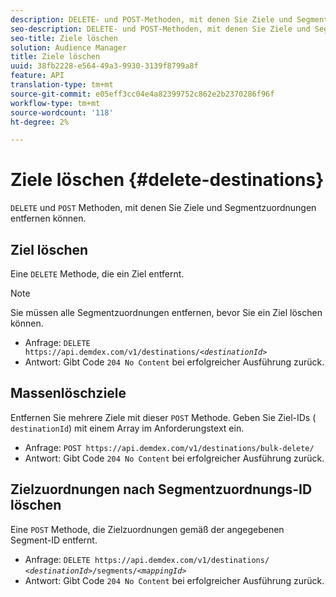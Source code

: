 ```yaml
---
description: DELETE- und POST-Methoden, mit denen Sie Ziele und Segmentzuordnungen entfernen können.
seo-description: DELETE- und POST-Methoden, mit denen Sie Ziele und Segmentzuordnungen entfernen können.
seo-title: Ziele löschen
solution: Audience Manager
title: Ziele löschen
uuid: 38fb2228-e564-49a3-9930-3139f8799a8f
feature: API
translation-type: tm+mt
source-git-commit: e05eff3cc04e4a82399752c862e2b2370286f96f
workflow-type: tm+mt
source-wordcount: '118'
ht-degree: 2%

---
```



# Ziele löschen {#delete-destinations}

`DELETE` und `POST` Methoden, mit denen Sie Ziele und Segmentzuordnungen entfernen können.

<!-- r_delete_destinations_all.xml -->

## Ziel löschen

Eine `DELETE` Methode, die ein Ziel entfernt.

>[!NOTE]
>
>Sie müssen alle Segmentzuordnungen entfernen, bevor Sie ein Ziel löschen können.

* Anfrage: `DELETE https://api.demdex.com/v1/destinations/`*`<destinationId>`*
* Antwort: Gibt Code `204 No Content` bei erfolgreicher Ausführung zurück.

## Massenlöschziele

Entfernen Sie mehrere Ziele mit dieser `POST` Methode. Geben Sie Ziel-IDs ( `destinationId`) mit einem Array im Anforderungstext ein.

* Anfrage: `POST https://api.demdex.com/v1/destinations/bulk-delete/`
* Antwort: Gibt Code `204 No Content` bei erfolgreicher Ausführung zurück.

## Zielzuordnungen nach Segmentzuordnungs-ID löschen

Eine `POST` Methode, die Zielzuordnungen gemäß der angegebenen Segment-ID entfernt.

* Anfrage: `DELETE https://api.demdex.com/v1/destinations/` *`<destinationId>`*`/segments/`*`<mappingId>`*
* Antwort: Gibt Code `204 No Content` bei erfolgreicher Ausführung zurück.